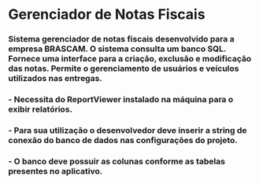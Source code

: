 # Gerenciador de Notas Fiscais

### Sistema gerenciador de notas fiscais desenvolvido para a empresa BRASCAM. O sistema consulta um banco SQL. Fornece uma interface para a criação, exclusão e modificação das notas. Permite o gerenciamento de usuários e veículos utilizados nas entregas.
### - Necessita do ReportViewer instalado na máquina para o exibir relatórios.
### - Para sua utilização o desenvolvedor deve inserir a string de conexão do banco de dados nas configurações do projeto.
### - O banco deve possuir as colunas conforme as tabelas presentes no aplicativo.
